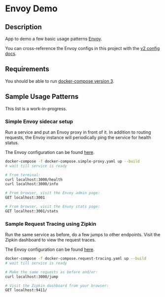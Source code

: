 # Envoy Demo

## Description

App to demo a few basic usage patterns [Envoy][0].

You can cross-reference the Envoy configs in this project with the [v2 config docs][4].

## Requirements

You should be able to run [docker-compose version 3][1].

## Sample Usage Patterns

This list is a work-in-progress.

### Simple Envoy sidecar setup

Run a service and put an Envoy proxy in front of it. In addition to routing requests, the Envoy instance will periodically ping the service for health status.

The Envoy configuration can be found [here][2].

```bash
docker-compose -f docker-compose.simple-proxy.yaml up --build
# wait till service is ready

# From terminal:
curl localhost:3000/health
curl localhost:3000/info

# From browser, visit the Envoy admin page:
GET localhost:3001

# From browser, visit the Envoy stats page:
GET localhost:3001/stats
```

### Sample Request Tracing using Zipkin

Run the same service as before, do a few jumps to other endpoints. Visit the Zipkin dashboard to view the request traces.

The Envoy configuration can be found [here][3].

```bash
docker-compose -f docker-compose.request-tracing.yaml up --build
# wait till service is ready

# Make the same requests as before and/or:
curl localhost:3000/jump

# Visit the Zipkin dashboard from your browser:
GET localhost:9411/
```

[0]: https://www.envoyproxy.io/
[1]: https://docs.docker.com/compose/compose-file/
[2]: ./envoy/simple-proxy.yaml
[3]: ./envoy/request-tracing.yaml
[4]: https://www.envoyproxy.io/docs/envoy/latest/api-v2/api
